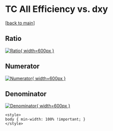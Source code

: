 # TC All Efficiency vs. dxy

[[back to main](./)]



## Ratio

[![Ratio](../mtv/var/TC_0_eff_dxy.png){ width=600px }](../mtv/var/TC_0_eff_dxy.pdf)

## Numerator

[![Numerator](../mtv/num/TC_0_eff_dxy_num.png){ width=600px }](../mtv/num/TC_0_eff_dxy_num.pdf)

## Denominator

[![Denominator](../mtv/den/TC_0_eff_dxy_den.png){ width=600px }](../mtv/den/TC_0_eff_dxy_den.pdf)


``` {=html}
<style>
body { min-width: 100% !important; }
</style>
```
